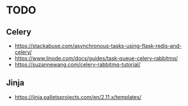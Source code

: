 # TODO

## Celery
* https://stackabuse.com/asynchronous-tasks-using-flask-redis-and-celery/
* https://www.linode.com/docs/guides/task-queue-celery-rabbitmq/
* https://suzannewang.com/celery-rabbitmq-tutorial/

## Jinja
* https://jinja.palletsprojects.com/en/2.11.x/templates/
